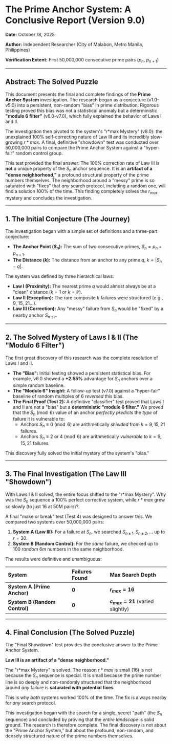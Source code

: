 # The Prime Anchor System: A Conclusive Report (Version 9.0)

**Date:** October 18, 2025

**Author:** Independent Researcher (City of Malabon, Metro Manila, Philippines)

**Verification Extent:** First 50,000,000 consecutive prime pairs ($p_n$, $p_{n+1}$)

---

## Abstract: The Solved Puzzle

This document presents the final and complete findings of the **Prime Anchor System** investigation. The research began as a conjecture (v1.0-v5.0) into a persistent, non-random "bias" in prime distribution. Rigorous testing proved this bias was not a statistical anomaly but a deterministic **"modulo 6 filter"** (v6.0-v7.0), which fully explained the behavior of Laws I and II.

The investigation then pivoted to the system's "r*max Mystery" (v8.0): the unexplained 100% self-correcting nature of Law III and its incredibly slow-growing $r*{max}$. A final, definitive "showdown" test was conducted over 50,000,000 pairs to compare the Prime Anchor System against a "hyper-fair" random control group.

This test provided the final answer. The 100% correction rate of Law III is **not** a unique property of the $S_n$ anchor sequence. It is an **artifact of a "dense neighborhood,"** a profound structural property of the prime numbers themselves. The neighborhood around a "messy" prime is so saturated with "fixes" that _any_ search protocol, including a random one, will find a solution 100% of the time. This finding completely solves the $r_{max}$ mystery and concludes the investigation.

---

## 1. The Initial Conjecture (The Journey)

The investigation began with a simple set of definitions and a three-part conjecture:

- **The Anchor Point ($S_n$):** The sum of two consecutive primes, $S_n = p_n + p_{n+1}$.
- **The Distance ($k$):** The distance from an anchor to any prime $q$, $k = |S_n - q|$.

The system was defined by three hierarchical laws:

- **Law I (Proximity):** The nearest prime $q$ would almost always be at a "clean" distance ($k=1$ or $k=\mathbb{P}$).
- **Law II (Exception):** The rare composite $k$ failures were structured (e.g., 9, 15, 21...).
- **Law III (Correction):** Any "messy" failure from $S_n$ would be "fixed" by a nearby anchor $S_{n \pm r}$.

---

## 2. The Solved Mystery of Laws I & II (The "Modulo 6 Filter")

The first great discovery of this research was the complete resolution of Laws I and II.

- **The "Bias":** Initial testing showed a persistent statistical bias. For example, v6.0 showed a **+2.55%** advantage for $S_n$ anchors over a simple random baseline.
- **The "Modulo 6" Insight:** A follow-up test (v7.0) against a "hyper-fair" baseline of random multiples of 6 _reversed_ this bias.
- **The Final Proof (Test 2):** A definitive "classifier" test proved that Laws I and II are not a "bias" but a **deterministic "modulo 6 filter."** We proved that the $S_n \pmod 6$ value of an anchor _perfectly predicts_ the _type_ of failure it is vulnerable to:
  - Anchors $S_n \equiv 0 \pmod 6$ are arithmetically _shielded_ from $k=9, 15, 21$ failures.
  - Anchors $S_n \equiv 2 \text{ or } 4 \pmod 6$ are arithmetically _vulnerable_ to $k=9, 15, 21$ failures.

This discovery fully solved the initial mystery of the system's "bias."

---

## 3. The Final Investigation (The Law III "Showdown")

With Laws I & II solved, the entire focus shifted to the "r*max Mystery". Why was the $S_n$ sequence a 100% perfect corrective system, while $r*{max}$ grew so slowly (to just 16 at 50M pairs)?.

A final "make or break" test (Test 4) was designed to answer this. We compared two systems over 50,000,000 pairs:

1.  **System A (Law III):** For a failure at $S_n$, we searched $S_{n \pm 1}, S_{n \pm 2}, ...$ up to $r=30$.
2.  **System B (Random Control):** For the _same_ failure, we checked up to 100 _random_ $6m$ numbers in the same neighborhood.

The results were definitive and unambiguous:

| System                        | Failures Found | Max Search Depth                     |
| :---------------------------- | :------------- | :----------------------------------- |
| **System A (Prime Anchor)**   | **0**          | **$r_{max} = 16$**                   |
| **System B (Random Control)** | **0**          | **$c_{max} = 21$** (varied slightly) |

---

## 4. Final Conclusion (The Solved Puzzle)

The "Final Showdown" test provides the conclusive answer to the Prime Anchor System.

**Law III is an artifact of a "dense neighborhood."**

The "r*max Mystery" is solved. The reason $r*{max}$ is small (16) is not because the $S_n$ sequence is special. It is small because the prime number line is so deeply and non-randomly structured that the neighborhood around _any_ failure is **saturated with potential fixes**.

This is why _both_ systems worked 100% of the time. The fix is always nearby for _any_ search protocol.

This investigation began with the search for a single, secret "path" (the $S_n$ sequence) and concluded by proving that the _entire landscape_ is solid ground. The research is therefore complete. The final discovery is not about the "Prime Anchor System," but about the profound, non-random, and densely structured nature of the prime numbers themselves.

